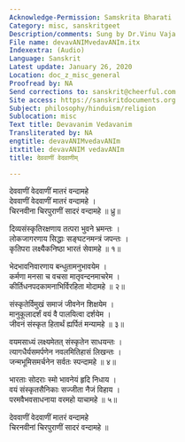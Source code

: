 ```yaml
---
Acknowledge-Permission: Samskrita Bharati
Category: misc, sanskritgeet
Description/comments: Sung by Dr.Vinu Vaja
File name: devavANIMvedavANIm.itx
Indexextra: (Audio)
Language: Sanskrit
Latest update: January 26, 2020
Location: doc_z_misc_general
Proofread by: NA
Send corrections to: sanskrit@cheerful.com
Site access: https://sanskritdocuments.org
Subject: philosophy/hinduism/religion
Sublocation: misc
Text title: Devavanim Vedavanim
Transliterated by: NA
engtitle: devavANIMvedavANIm
itxtitle: devavANIM vedavANIm
title: देववाणीं वेदवाणीम्

---
```

  
 देववाणीं वेदवाणीं मातरं वन्दामहे   
देववाणीं वेदवाणीं मातरं वन्दामहे ।  
चिरनवीना चिरपुराणीं सादरं वन्दामहे ॥ ध्रु॥  
  
दिव्यसंस्कृतिरक्षणाय तत्परा भुवने भ्रमन्तः ।  
लोकजागरणाय सिद्धाः सङ्घटनमन्त्रं जपन्तः ।  
कृतिपरा लक्ष्यैकनिष्ठा भारतं सेवामहे ॥ १॥  
  
भेदभावनिवारणाय बन्धुतामनुभावयेम ।  
कर्मणा मनसा च वचसा मातृवन्दनमाचरेम ।  
कीर्तिधनपदकामनाभिर्विरहिता मोदामहे ॥ २॥  
  
संस्कृतेर्विमुखं समाजं जीवनेन शिक्षयेम ।  
मानुकूलादर्शं वयं वै पालयित्वा दर्शयेम ।  
जीवनं संस्कृत हितार्थं ह्यर्पितं मन्यामहे ॥ ३॥  
  
वयमसाध्यं लक्ष्यमेतत् संस्कृतेन साधयन्तः ।  
त्यागधैर्यसमर्पणेन नवलमितिहासं लिखन्तः ।  
जन्मभूमिसमर्चनेन सर्वतः स्पन्दामहे ॥ ४॥  
  
भारताः सोदराः स्मो भावनेयं हृदि निधाय ।  
वयं संस्कृतसैनिकाः सज्जीता नैजं विहाय ।  
परमवैभवसाधनाया वरमहो याचामहे ॥ ५॥  
  
देववाणीं वेदवाणीं मातरं वन्दामहे  
चिरनवीनां चिरपुराणीं सादरं वन्दामहे ॥  
  
  
  
